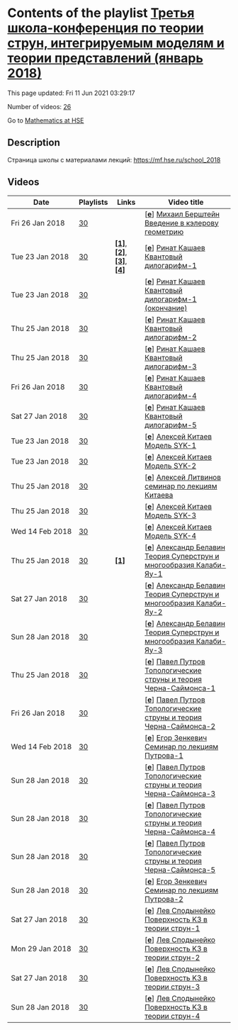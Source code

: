 # Contents of the playlist [Третья школа-конференция по теории струн, интегрируемым моделям и теории представлений (январь 2018)](https://www.youtube.com/playlist?list=PLq3E5oubNNoB3Ybe2FR6rbNSLId0kx6WT)

This page updated: Fri 11 Jun 2021 03:29:17

Number of videos: [26](#videos)

Go to [Mathematics at HSE](../README.md)

## Description

Страница школы с материалами лекций:  <https://mf.hse.ru/school_2018>

## Videos

|Date|Playlists|Links|Video title|
|---|---|---|---|
| Fri&nbsp;26&nbsp;Jan&nbsp;2018 | [30](../playlists/30 "Третья школа-конференция по теории струн, интегрируемым моделям и теории представлений (январь 2018)") |  | [[**e**](https://studio.youtube.com/video/j7nIa-aW1a8/edit "Edit")] [Михаил Берштейн Введение в кэлерову геометрию](https://www.youtube.com/watch?v=j7nIa-aW1a8&list=PLq3E5oubNNoB3Ybe2FR6rbNSLId0kx6WT) |
| Tue&nbsp;23&nbsp;Jan&nbsp;2018 | [30](../playlists/30 "Третья школа-конференция по теории струн, интегрируемым моделям и теории представлений (январь 2018)") | [**[1]**](https://www.youtube.com/watch?v=lBny3jwtkTo), [**[2]**](http://www.cimi.univ-toulouse.fr/inv3d/sites/default/files/atoms/files/lecture_notes-rinatkashaev-notes_by_nezhlaaghaee.pdf]), [**[3]**](http://wbln.cedram.org/cedram-bin/article/WBLN_2016__3__A2_0.pdf]), [**[4]**](https://mf.hse.ru/school_2018) | [[**e**](https://studio.youtube.com/video/M8tB1cGhiC0/edit "Edit")] [Ринат Кашаев Квантовый дилогарифм-1](https://www.youtube.com/watch?v=M8tB1cGhiC0&list=PLq3E5oubNNoB3Ybe2FR6rbNSLId0kx6WT "Окончание видео здесь: https://www.youtube.com/watch?v=lBny3jwtkTo&#013;&#013;1. Quantum Teichmuller theory, unitary projective representations of mapping class groups of punctured surfaces in infinite-dimensional Hilbert spaces, quantum hyperbolic invariants of mapping torii.&#013;2. Teichmuller TQFT and quantum hyperbolic invariants of cusped 3-manifolds and 3-manifolds with weighted string links.&#013;3. Trace class operators, Fredholm determinants and non-perturbative topological string partition functions for toric Calabi-Yau three-folds.&#013;&#013;Литература:&#013;1. R. Kashaev, Lectures on quantum Teichmuller theory [http://www.cimi.univ-toulouse.fr/inv3d/sites/default/files/atoms/files/lecture&#95;notes-rinatkashaev-notes&#95;by&#95;nezhlaaghaee.pdf].&#013;2. R. Kashaev, Combinatorics of the Teichmuller TQFT [http://wbln.cedram.org/cedram-bin/article/WBLN&#95;2016&#95;&#95;3&#95;&#95;A2&#95;0.pdf].&#013;3. M. Marino, Spectral theory and mirror symmetry [arXiv:1506.07757].&#013;&#013;https://mf.hse.ru/school&#95;2018") |
| Tue&nbsp;23&nbsp;Jan&nbsp;2018 | [30](../playlists/30 "Третья школа-конференция по теории струн, интегрируемым моделям и теории представлений (январь 2018)") |  | [[**e**](https://studio.youtube.com/video/lBny3jwtkTo/edit "Edit")] [Ринат Кашаев Квантовый дилогарифм-1 (окончание)](https://www.youtube.com/watch?v=lBny3jwtkTo&list=PLq3E5oubNNoB3Ybe2FR6rbNSLId0kx6WT) |
| Thu&nbsp;25&nbsp;Jan&nbsp;2018 | [30](../playlists/30 "Третья школа-конференция по теории струн, интегрируемым моделям и теории представлений (январь 2018)") |  | [[**e**](https://studio.youtube.com/video/LUSY0hSM51k/edit "Edit")] [Ринат Кашаев Квантовый дилогарифм-2](https://www.youtube.com/watch?v=LUSY0hSM51k&list=PLq3E5oubNNoB3Ybe2FR6rbNSLId0kx6WT) |
| Thu&nbsp;25&nbsp;Jan&nbsp;2018 | [30](../playlists/30 "Третья школа-конференция по теории струн, интегрируемым моделям и теории представлений (январь 2018)") |  | [[**e**](https://studio.youtube.com/video/QmnlWYscUss/edit "Edit")] [Ринат Кашаев Квантовый дилогарифм-3](https://www.youtube.com/watch?v=QmnlWYscUss&list=PLq3E5oubNNoB3Ybe2FR6rbNSLId0kx6WT) |
| Fri&nbsp;26&nbsp;Jan&nbsp;2018 | [30](../playlists/30 "Третья школа-конференция по теории струн, интегрируемым моделям и теории представлений (январь 2018)") |  | [[**e**](https://studio.youtube.com/video/kXHxoT2RKqg/edit "Edit")] [Ринат Кашаев Квантовый дилогарифм-4](https://www.youtube.com/watch?v=kXHxoT2RKqg&list=PLq3E5oubNNoB3Ybe2FR6rbNSLId0kx6WT) |
| Sat&nbsp;27&nbsp;Jan&nbsp;2018 | [30](../playlists/30 "Третья школа-конференция по теории струн, интегрируемым моделям и теории представлений (январь 2018)") |  | [[**e**](https://studio.youtube.com/video/QuY_FrrDF6M/edit "Edit")] [Ринат Кашаев Квантовый дилогарифм-5](https://www.youtube.com/watch?v=QuY_FrrDF6M&list=PLq3E5oubNNoB3Ybe2FR6rbNSLId0kx6WT) |
| Tue&nbsp;23&nbsp;Jan&nbsp;2018 | [30](../playlists/30 "Третья школа-конференция по теории струн, интегрируемым моделям и теории представлений (январь 2018)") |  | [[**e**](https://studio.youtube.com/video/bxU3jffaUWg/edit "Edit")] [Алексей Китаев Модель SYK-1](https://www.youtube.com/watch?v=bxU3jffaUWg&list=PLq3E5oubNNoB3Ybe2FR6rbNSLId0kx6WT "Литература&#013;1. A. Kitaev, S. J. Suh, The soft mode in the Sachdev-Ye-Kitaev model and its gravity dual, [arXiv:1711.08467].&#013;2. A Kitaev, Notes on 𝑆𝐿̃︁(2, R) representations, [arXiv:1711.08169].") |
| Tue&nbsp;23&nbsp;Jan&nbsp;2018 | [30](../playlists/30 "Третья школа-конференция по теории струн, интегрируемым моделям и теории представлений (январь 2018)") |  | [[**e**](https://studio.youtube.com/video/_l1GwoXanck/edit "Edit")] [Алексей Китаев Модель SYK-2](https://www.youtube.com/watch?v=_l1GwoXanck&list=PLq3E5oubNNoB3Ybe2FR6rbNSLId0kx6WT) |
| Thu&nbsp;25&nbsp;Jan&nbsp;2018 | [30](../playlists/30 "Третья школа-конференция по теории струн, интегрируемым моделям и теории представлений (январь 2018)") |  | [[**e**](https://studio.youtube.com/video/jHkEpKJ0xLU/edit "Edit")] [Алексей Литвинов семинар по лекциям Китаева](https://www.youtube.com/watch?v=jHkEpKJ0xLU&list=PLq3E5oubNNoB3Ybe2FR6rbNSLId0kx6WT) |
| Thu&nbsp;25&nbsp;Jan&nbsp;2018 | [30](../playlists/30 "Третья школа-конференция по теории струн, интегрируемым моделям и теории представлений (январь 2018)") |  | [[**e**](https://studio.youtube.com/video/caGt3Q1jJvg/edit "Edit")] [Алексей Китаев Модель SYK-3](https://www.youtube.com/watch?v=caGt3Q1jJvg&list=PLq3E5oubNNoB3Ybe2FR6rbNSLId0kx6WT) |
| Wed&nbsp;14&nbsp;Feb&nbsp;2018 | [30](../playlists/30 "Третья школа-конференция по теории струн, интегрируемым моделям и теории представлений (январь 2018)") |  | [[**e**](https://studio.youtube.com/video/5_Y2SvGA5z8/edit "Edit")] [Алексей Китаев Модель SYK-4](https://www.youtube.com/watch?v=5_Y2SvGA5z8&list=PLq3E5oubNNoB3Ybe2FR6rbNSLId0kx6WT) |
| Thu&nbsp;25&nbsp;Jan&nbsp;2018 | [30](../playlists/30 "Третья школа-конференция по теории струн, интегрируемым моделям и теории представлений (январь 2018)") | [**[1]**](https://mf.hse.ru/school_2018) | [[**e**](https://studio.youtube.com/video/mc5fJO_lFD0/edit "Edit")] [Александр Белавин Теория Суперструн и многообразия Калаби-Яу-1](https://www.youtube.com/watch?v=mc5fJO_lFD0&list=PLq3E5oubNNoB3Ybe2FR6rbNSLId0kx6WT "Теория Суперструн при 𝑑 = 10, как известно, в настоящее время является основным кандидатом на место теории Великого Объединения, то есть теории объединяющей Гравитацию и Стандартную Модель элементарных частиц.&#013;Для того, чтобы решить различные феноменологические проблемы, включая проблему иерархий, эта теория после компактификации 6-ти из 10-ти измерений должна&#013;обладать Суперсимметрией на малых расстояниях. (Проблема иерархий это вопрос о том, почему масса бозона Хиггса на много порядков меньше массы Планка.)&#013;Компактификация на так называемые многообразия Калаби-Яу, является естественным способом решить этот и другие вопросы Фундаментальной физики.&#013;Такие характеристики Теории, как число поколений кварков-лептонов, определяются топологией соответствующего многообразия Калаби-Яу. А динамика супермультиплетов фундаменталных частиц задается Геометрией пространства параметров, от которых зависят это многообразие.&#013;В лекциях пойдет речь о том, почему нужно компактифицировать 6 из 10-ти измерений на многообразия Калаби-Яу, какими свойствами обладают эти многообразия, а также о новом способе вычисления той Специальной Келеровой Геометрии, которая связана с этими многообразиями, и которая определяет структуру Теории&#013;фундаментальных частиц.&#013;Литература:&#013;1. A. Belavin, L. Spodyneiko 𝒩 = 2 superconformal algebra in NSR string and Gepner approach to space-time supersymmetry in ten dimensions [arXiv:1507.01911].&#013;2. К. Алешкин, А. Белавин Компактификация и спиноры Киллинга [на сайте школы].&#013;3. К. Алешкин, А. Белавин Cпиноры Киллинга и многообразия Калаби-Яу [на сайте школы].&#013;4. К. Алешкин, А. Белавин Специальная геометрия на многообразии модулей Калаби-Яу [на сайте школы].&#013;5. K. Aleshkin, A. Belavin A new approach for computing the geometry of the moduli spaces for a Calabi-Yau manifold [arXiv:1706.05342].&#013;&#013;https://mf.hse.ru/school&#95;2018") |
| Sat&nbsp;27&nbsp;Jan&nbsp;2018 | [30](../playlists/30 "Третья школа-конференция по теории струн, интегрируемым моделям и теории представлений (январь 2018)") |  | [[**e**](https://studio.youtube.com/video/T_OoIXakIXc/edit "Edit")] [Александр Белавин Теория Суперструн и многообразия Калаби-Яу-2](https://www.youtube.com/watch?v=T_OoIXakIXc&list=PLq3E5oubNNoB3Ybe2FR6rbNSLId0kx6WT) |
| Sun&nbsp;28&nbsp;Jan&nbsp;2018 | [30](../playlists/30 "Третья школа-конференция по теории струн, интегрируемым моделям и теории представлений (январь 2018)") |  | [[**e**](https://studio.youtube.com/video/STdNyk6BttQ/edit "Edit")] [Александр Белавин Теория Суперструн и многообразия Калаби-Яу-3](https://www.youtube.com/watch?v=STdNyk6BttQ&list=PLq3E5oubNNoB3Ybe2FR6rbNSLId0kx6WT) |
| Thu&nbsp;25&nbsp;Jan&nbsp;2018 | [30](../playlists/30 "Третья школа-конференция по теории струн, интегрируемым моделям и теории представлений (январь 2018)") |  | [[**e**](https://studio.youtube.com/video/XGStynws728/edit "Edit")] [Павел Путров Топологические струны и теория Черна-Саймонса-1](https://www.youtube.com/watch?v=XGStynws728&list=PLq3E5oubNNoB3Ybe2FR6rbNSLId0kx6WT "В моем мини-курсе я собираюсь рассказать о следующем: двумерные топологические квантовые теории поля; двумерные суперсимметричные сигма-модели; топологический твист типа А и типа Б; топологические струны; зеркальная симметрия; случай торических многообразий Калаби-Яу; связь топологических струн с теорией Черна-Саймонса и матричными моделями.") |
| Fri&nbsp;26&nbsp;Jan&nbsp;2018 | [30](../playlists/30 "Третья школа-конференция по теории струн, интегрируемым моделям и теории представлений (январь 2018)") |  | [[**e**](https://studio.youtube.com/video/cD9wOA1NXjU/edit "Edit")] [Павел Путров Топологические струны и теория Черна-Саймонса-2](https://www.youtube.com/watch?v=cD9wOA1NXjU&list=PLq3E5oubNNoB3Ybe2FR6rbNSLId0kx6WT) |
| Wed&nbsp;14&nbsp;Feb&nbsp;2018 | [30](../playlists/30 "Третья школа-конференция по теории струн, интегрируемым моделям и теории представлений (январь 2018)") |  | [[**e**](https://studio.youtube.com/video/IyDIXPWEG5c/edit "Edit")] [Егор Зенкевич Семинар по лекциям Путрова-1](https://www.youtube.com/watch?v=IyDIXPWEG5c&list=PLq3E5oubNNoB3Ybe2FR6rbNSLId0kx6WT) |
| Sun&nbsp;28&nbsp;Jan&nbsp;2018 | [30](../playlists/30 "Третья школа-конференция по теории струн, интегрируемым моделям и теории представлений (январь 2018)") |  | [[**e**](https://studio.youtube.com/video/PmgAVIprthQ/edit "Edit")] [Павел Путров Топологические струны и теория Черна-Саймонса-3](https://www.youtube.com/watch?v=PmgAVIprthQ&list=PLq3E5oubNNoB3Ybe2FR6rbNSLId0kx6WT) |
| Sun&nbsp;28&nbsp;Jan&nbsp;2018 | [30](../playlists/30 "Третья школа-конференция по теории струн, интегрируемым моделям и теории представлений (январь 2018)") |  | [[**e**](https://studio.youtube.com/video/l8mKfhTrbzU/edit "Edit")] [Павел Путров Топологические струны и теория Черна-Саймонса-4](https://www.youtube.com/watch?v=l8mKfhTrbzU&list=PLq3E5oubNNoB3Ybe2FR6rbNSLId0kx6WT) |
| Sun&nbsp;28&nbsp;Jan&nbsp;2018 | [30](../playlists/30 "Третья школа-конференция по теории струн, интегрируемым моделям и теории представлений (январь 2018)") |  | [[**e**](https://studio.youtube.com/video/4eB0iwrSxsE/edit "Edit")] [Павел Путров Топологические струны и теория Черна-Саймонса-5](https://www.youtube.com/watch?v=4eB0iwrSxsE&list=PLq3E5oubNNoB3Ybe2FR6rbNSLId0kx6WT) |
| Sun&nbsp;28&nbsp;Jan&nbsp;2018 | [30](../playlists/30 "Третья школа-конференция по теории струн, интегрируемым моделям и теории представлений (январь 2018)") |  | [[**e**](https://studio.youtube.com/video/SXTZkBK93lI/edit "Edit")] [Егор Зенкевич Семинар по лекциям Путрова-2](https://www.youtube.com/watch?v=SXTZkBK93lI&list=PLq3E5oubNNoB3Ybe2FR6rbNSLId0kx6WT) |
| Sat&nbsp;27&nbsp;Jan&nbsp;2018 | [30](../playlists/30 "Третья школа-конференция по теории струн, интегрируемым моделям и теории представлений (январь 2018)") |  | [[**e**](https://studio.youtube.com/video/F-xnn-a0HrQ/edit "Edit")] [Лев Сподынейко Поверхность K3 в теории струн-1](https://www.youtube.com/watch?v=F-xnn-a0HrQ&list=PLq3E5oubNNoB3Ybe2FR6rbNSLId0kx6WT "Цель мини-курса познакомить слушателей с такими важными понятиями теории струн как пространство модулей, компактификация, орбифолды, модели Гепнера и&#013;индекс Виттэна на простом примере вычисления эллиптического рода поверхности&#013;K3.&#013;1.K3-поверхность и теория струн на ней.&#013;2. Орбифолды и модели Гепнера для К3.&#013;3. Эллиптический род и Moonshine.") |
| Mon&nbsp;29&nbsp;Jan&nbsp;2018 | [30](../playlists/30 "Третья школа-конференция по теории струн, интегрируемым моделям и теории представлений (январь 2018)") |  | [[**e**](https://studio.youtube.com/video/qvsyoWPJD64/edit "Edit")] [Лев Сподынейко Поверхность K3 в теории струн-2](https://www.youtube.com/watch?v=qvsyoWPJD64&list=PLq3E5oubNNoB3Ybe2FR6rbNSLId0kx6WT) |
| Sat&nbsp;27&nbsp;Jan&nbsp;2018 | [30](../playlists/30 "Третья школа-конференция по теории струн, интегрируемым моделям и теории представлений (январь 2018)") |  | [[**e**](https://studio.youtube.com/video/2QZQBHWAr3U/edit "Edit")] [Лев Сподынейко Поверхность K3 в теории струн-3](https://www.youtube.com/watch?v=2QZQBHWAr3U&list=PLq3E5oubNNoB3Ybe2FR6rbNSLId0kx6WT) |
| Sun&nbsp;28&nbsp;Jan&nbsp;2018 | [30](../playlists/30 "Третья школа-конференция по теории струн, интегрируемым моделям и теории представлений (январь 2018)") |  | [[**e**](https://studio.youtube.com/video/53Q0pDPQUz0/edit "Edit")] [Лев Сподынейко Поверхность K3 в теории струн-4](https://www.youtube.com/watch?v=53Q0pDPQUz0&list=PLq3E5oubNNoB3Ybe2FR6rbNSLId0kx6WT) |
